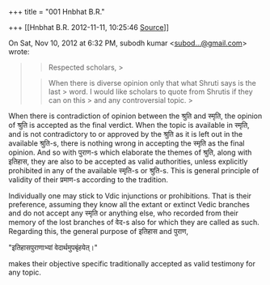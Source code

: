 +++
title = "001 Hnbhat B.R."

+++
[[Hnbhat B.R.	2012-11-11, 10:25:46 [Source](https://groups.google.com/g/bvparishat/c/bej8Xs6jc-w)]]



On Sat, Nov 10, 2012 at 6:32 PM, subodh kumar \<[subod...@gmail.com]()\> wrote:  

> 
> > 
> > Respected scholars, >
> 
> > 
> > When there is diverse opinion only that what Shruti says is the last > word. I would like scholars to quote from Shrutis if they can on this > and any controversial topic. >
> 
> > 
> > 
> > 

  

When there is contradiction of opinion between the श्रुति and स्मृति, the opinion of श्रुति is accepted as the final verdict. When the topic is available in स्मृति, and is not contradictory to or approved by the श्रुति as it is left out in the available श्रुति-s, there is nothing wrong in accepting the स्मृति as the final opinion. And so with पुराण-s which elaborate the themes of श्रुति, along with इतिहास, they are also to be accepted as valid authorities, unless explicitly prohibited in any of the available स्मृति-s or श्रुति-s. This is general principle of validity of their प्रमाण-s according to the tradition.

  

Individually one may stick to Vdic injunctions or prohibitions. That is their preference, assuming they know all the extant or extinct Vedic branches and do not accept any स्मृति or anything else, who recorded from their memory of the lost branches of वेद-s also for which they are called as such. Regarding this, the general purpose of इतिहास and पुराण,  

  

"इतिहासपुराणाभ्यां वेदार्थमुपबृंहयेत्।"

  

makes their objective specific traditionally accepted as valid testimony for any topic.

  

  

  

  

  

  

  

  

  

> 
> > 
> > 
> > 
> > 
> > 
> > 

  

  

